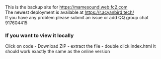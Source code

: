This is the backup site for  https://mamesound.web.fc2.com  
The newest deployment is available at https://r.acyanbird.tech/  
If you have any problem please submit an issue or add QQ group chat 917604415

### If you want to view it locally
Click on code - Download ZIP - extract the file - double click index.html
It should work exactly the same as the online version
